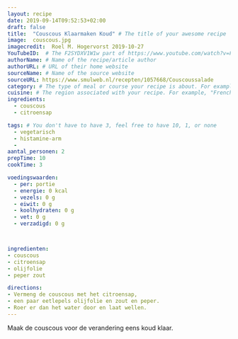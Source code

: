 ```yaml
---
layout: recipe
date: 2019-09-14T09:52:53+02:00
draft: false
title:  "Couscous Klaarmaken Koud" # The title of your awesome recipe
image:  couscous.jpg
imagecredit:  Roel M. Hogervorst 2019-10-27
YouTubeID:  # The F2SYDXV1W1w part of https://www.youtube.com/watch?v=F2SYDXV1W1w
authorName: # Name of the recipe/article author
authorURL: # URL of their home website
sourceName: # Name of the source website
sourceURL: https://www.smulweb.nl/recepten/1057668/Couscoussalade
category: # The type of meal or course your recipe is about. For example: "dinner", "entree", or "dessert".
cuisine: # The region associated with your recipe. For example, "French", Mediterranean", or "American".
ingredients:
  - couscous
  - citroensap

tags: # You don't have to have 3, feel free to have 10, 1, or none
  - vegetarisch
  - histamine-arm
  -
aantal_personen: 2
prepTime: 10
cookTime: 3

voedingswaarden:
  - per: portie
  - energie: 0 kcal
  - vezels: 0 g
  - eiwit: 0 g
  - koolhydraten: 0 g
  - vet: 0 g
  - verzadigd: 0 g



ingredienten:
- couscous
- citroensap
- olijfolie
- peper zout

directions:
- Vermeng de couscous met het citroensap,
- een paar eetlepels olijfolie en zout en peper.
- Roer er dan het water door en laat wellen.
---
```


Maak de couscous voor de verandering eens koud klaar.
